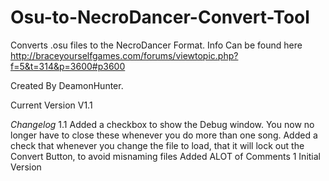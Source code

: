Osu-to-NecroDancer-Convert-Tool
===============================

Converts .osu files to the NecroDancer Format. Info Can be found here http://braceyourselfgames.com/forums/viewtopic.php?f=5&t=314&p=3600#p3600

Created By DeamonHunter.

Current Version V1.1

*Changelog*
1.1 Added a checkbox to show the Debug window. You now no longer have to close these whenever you do more than one song.
    Added a check that whenever you change the file to load, that it will lock out the Convert Button, to avoid misnaming files
    Added ALOT of Comments
1   Initial Version

